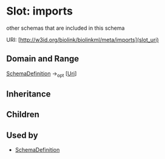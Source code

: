 # Slot: imports


other schemas that are included in this schema

URI: [http://w3id.org/biolink/biolinkml/meta/imports](slot_uri)
## Domain and Range

[SchemaDefinition](SchemaDefinition.md) -><sub>opt</sub> [[Uri](Uri.md)]
## Inheritance

## Children

## Used by

 * [SchemaDefinition](SchemaDefinition.md)
